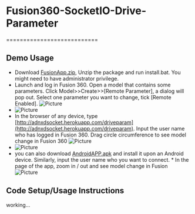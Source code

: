 # Fusion360-SocketIO-Drive-Parameter
===========================

Demo Usage
-----------------------------------
* Download [FusionApp.zip](), Unzip the package and run install.bat. You might need to have administrator privilege.
* Launch and log in Fusion 360. Open a model that contains some parameters. Click Model>>Create>>[Remote Parameter], a dialog will pop out. Select one parameter you want to change, tick [Remote Enabled].
  ![Picture](https://github.com/xiaodongliang/Fusion360-SocketIO-Drive-Parameter/blob/master/Help/fusion-menu.png) 
* 
  ![Picture](https://github.com/xiaodongliang/Fusion360-SocketIO-Drive-Parameter/blob/master/Help/fusion-dialog.png) 
* In the browser of any device, type [http://adnxdsocket.herokuapp.com/driveparam](http://adnxdsocket.herokuapp.com/driveparam). Input the user name who has logged in Fusion 360. Drag circle circumference to see model change in Fusion 360
  ![Picture](https://github.com/xiaodongliang/Fusion360-SocketIO-Drive-Parameter/blob/master/Help/browser-web.png) 
* 
  ![Picture](https://github.com/xiaodongliang/Fusion360-SocketIO-Drive-Parameter/blob/master/Help/iphone.jpg) 
* you can also download [AndroidAPP.apk]() and install it upon an Android device. Similarly, input the user name who you want to connect. * In the page of the app, zoom in / out and see model change in Fusion
  ![Picture](https://github.com/xiaodongliang/Fusion360-SocketIO-Drive-Parameter/blob/master/Help/android.png) 



Code Setup/Usage Instructions
-----------------------------------
working...


